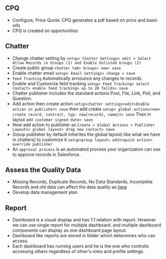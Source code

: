 
## CPQ
* Configure, Price Quote. CPQ generates a pdf based on price and basic info 
* CPQ is created on opportunities
## Chatter
* Change chatter setting by `setup> Chatter Settings> edit > Select Allow Records in Groups (1) and Enable Unlisted Groups (2)`
* Create public group `chatter tab> Groups> new> save`
* Enable chatter email `setup> Email Settings> change > save`
* `Feed Tracking` Automatically announce any changes to records. 
* Enable and Customize feild tracking `setup> Feed Tracking> select Contact> enable feed tracking> up to 20 feilds> save`
* Chatter publisher includes the standard actions Post, File, Link, Poll, and Question.
* Add action then create action `setip>chatter settings>edit>Enable action in publisher> save` then add create `setup> global actions>new> create record, contract, typ: new[record], nameit> save` 
Then in layout `add customer signed date> save`
* Now add action to publisher as `Create > Global Actions > Publisher Layouts> global layout> drag new contact> save`
* Group publisher by default inherites the global layout( like what we have in chatters) to customize it `setup>group layout> edit>quick action> override publisher`
* An `approval process` is an automated process your organization can use to approve records in Salesforce. 
## Assess the Quality Data
* Missing Records, Duplicate Records, No Data Standards, Incomplete Records and old data can affect the data quality as [here](https://trailhead.salesforce.com/trails/getting_started_crm_basics/modules/data_quality/units/data_quality_getting_started)
* Develop data management plan
## Report
* Dashboard is a visual display and has 1:1 relation with report. However we can use single report for multiple dashboard. and multiple dashboard components can display as one dashboard page layout.
* Dashboard like reports are stored in folder which determines who can access.
* Each dashboard has running users and he is the one who controlls accessing others regardless of other's roles and profile settings
